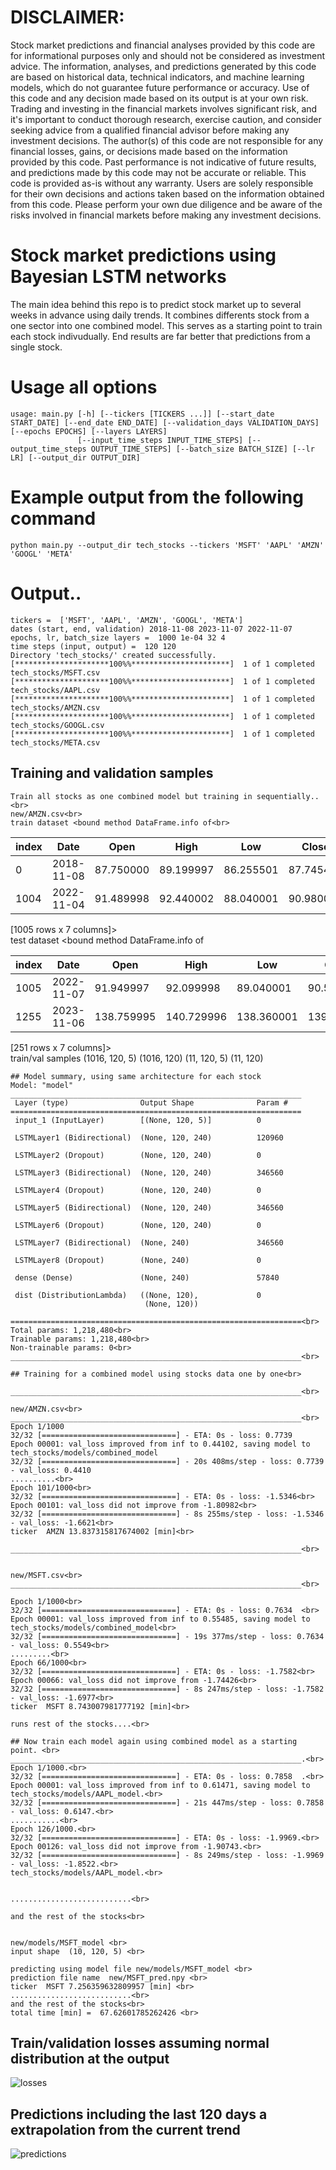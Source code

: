 # DISCLAIMER: 
Stock market predictions and financial analyses provided by this code are for informational purposes only and should not be considered as investment advice. The information, analyses, and predictions generated by this code are based on historical data, technical indicators, and machine learning models, which do not guarantee future performance or accuracy. Use of this code and any decision made based on its output is at your own risk. Trading and investing in the financial markets involves significant risk, and it's important to conduct thorough research, exercise caution, and consider seeking advice from a qualified financial advisor before making any investment decisions. The author(s) of this code are not responsible for any financial losses, gains, or decisions made based on the information provided by this code. Past performance is not indicative of future results, and predictions made by this code may not be accurate or reliable. This code is provided as-is without any warranty. Users are solely responsible for their own decisions and actions taken based on the information obtained from this code. Please perform your own due diligence and be aware of the risks involved in financial markets before making any investment decisions.


# Stock market predictions using Bayesian LSTM networks

The main idea behind this repo is to predict stock market up to several weeks in advance using daily trends. It combines differents stock from a one sector into one combined model. This serves as a starting point to train each stock indivudually. End results are far better that predictions from a single stock.

# Usage all options

```command
usage: main.py [-h] [--tickers [TICKERS ...]] [--start_date START_DATE] [--end_date END_DATE] [--validation_days VALIDATION_DAYS] [--epochs EPOCHS] [--layers LAYERS]
               [--input_time_steps INPUT_TIME_STEPS] [--output_time_steps OUTPUT_TIME_STEPS] [--batch_size BATCH_SIZE] [--lr LR] [--output_dir OUTPUT_DIR]
```

# Example output from the following command
```command
python main.py --output_dir tech_stocks --tickers 'MSFT' 'AAPL' 'AMZN' 'GOOGL' 'META'
```

# Output..
```command
tickers =  ['MSFT', 'AAPL', 'AMZN', 'GOOGL', 'META']
dates (start, end, validation) 2018-11-08 2023-11-07 2022-11-07
epochs, lr, batch_size layers =  1000 1e-04 32 4
time steps (input, output) =  120 120
Directory 'tech_stocks/' created successfully. 
[*********************100%%**********************]  1 of 1 completed
tech_stocks/MSFT.csv
[*********************100%%**********************]  1 of 1 completed
tech_stocks/AAPL.csv
[*********************100%%**********************]  1 of 1 completed
tech_stocks/AMZN.csv
[*********************100%%**********************]  1 of 1 completed
tech_stocks/GOOGL.csv
[*********************100%%**********************]  1 of 1 completed
tech_stocks/META.csv
```


## Training and validation samples
```command
Train all stocks as one combined model but training in sequentially..<br>
new/AMZN.csv<br>
train dataset <bound method DataFrame.info of<br>
```

| index |Date   |     Open    |    High     |    Low     |  Close  | Adj Close |     Volume|
| -------- | -------- | -------- | -------- | -------- | -------- | -------- | -------- |
|0     |2018-11-08|   87.750000   |89.199997   |86.255501   |87.745499   |87.745499  |130698000|
|1004  |2022-11-04|   91.489998   |92.440002   |88.040001   |90.980003   |90.980003  |129101300|

[1005 rows x 7 columns]><br>
test dataset <bound method DataFrame.info of<br>

| index |Date   |     Open    |    High     |    Low     |  Close  | Adj Close |     Volume|
| -------- | -------- | -------- | -------- | -------- | -------- | -------- | -------- |
| 1005 |  2022-11-07 |  91.949997 |   92.099998 |  89.040001 |   90.529999 |   90.529999 |   77495700 |
| 1255 |  2023-11-06 |  138.759995|  140.729996 | 138.360001 | 139.740005 | 139.740005 |  44928800 |

[251 rows x 7 columns]><br>
train/val samples  (1016, 120, 5) (1016, 120) (11, 120, 5) (11, 120)<br>

```command
## Model summary, using same architecture for each stock
Model: "model"
_________________________________________________________________
 Layer (type)                Output Shape              Param #   
=================================================================
 input_1 (InputLayer)        [(None, 120, 5)]          0         
                                                                 
 LSTMLayer1 (Bidirectional)  (None, 120, 240)          120960    
                                                                 
 LSTMLayer2 (Dropout)        (None, 120, 240)          0         
                                                                 
 LSTMLayer3 (Bidirectional)  (None, 120, 240)          346560    
                                                                 
 LSTMLayer4 (Dropout)        (None, 120, 240)          0         
                                                                 
 LSTMLayer5 (Bidirectional)  (None, 120, 240)          346560    
                                                                 
 LSTMLayer6 (Dropout)        (None, 120, 240)          0         
                                                                 
 LSTMLayer7 (Bidirectional)  (None, 240)               346560    
                                                                 
 LSTMLayer8 (Dropout)        (None, 240)               0         
                                                                 
 dense (Dense)               (None, 240)               57840     
                                                                 
 dist (DistributionLambda)   ((None, 120),             0         
                              (None, 120))                       
                                                                 
=================================================================<br>
Total params: 1,218,480<br>
Trainable params: 1,218,480<br>
Non-trainable params: 0<br>
_________________________________________________________________<br>

## Training for a combined model using stocks data one by one<br>

_________________________________________________________________<br>

new/AMZN.csv<br>
_________________________________________________________________<br>
Epoch 1/1000
32/32 [==============================] - ETA: 0s - loss: 0.7739  
Epoch 00001: val_loss improved from inf to 0.44102, saving model to tech_stocks/models/combined_model
32/32 [==============================] - 20s 408ms/step - loss: 0.7739 - val_loss: 0.4410
..........<br>
Epoch 101/1000<br>
32/32 [==============================] - ETA: 0s - loss: -1.5346<br>
Epoch 00101: val_loss did not improve from -1.80982<br>
32/32 [==============================] - 8s 255ms/step - loss: -1.5346 - val_loss: -1.6621<br>
ticker  AMZN 13.837315817674002 [min]<br>

_________________________________________________________________<br>


new/MSFT.csv<br>
_________________________________________________________________<br>

Epoch 1/1000<br>
32/32 [==============================] - ETA: 0s - loss: 0.7634  <br>
Epoch 00001: val_loss improved from inf to 0.55485, saving model to tech_stocks/models/combined_model<br>
32/32 [==============================] - 19s 377ms/step - loss: 0.7634 - val_loss: 0.5549<br>
.........<br>
Epoch 66/1000<br>
32/32 [==============================] - ETA: 0s - loss: -1.7582<br>
Epoch 00066: val_loss did not improve from -1.74426<br>
32/32 [==============================] - 8s 247ms/step - loss: -1.7582 - val_loss: -1.6977<br>
ticker  MSFT 8.743007981777192 [min]<br>

runs rest of the stocks....<br>

## Now train each model again using combined model as a starting point. <br>
_________________________________________________________________.<br>
Epoch 1/1000.<br>
32/32 [==============================] - ETA: 0s - loss: 0.7858  .<br>
Epoch 00001: val_loss improved from inf to 0.61471, saving model to tech_stocks/models/AAPL_model.<br>
32/32 [==============================] - 21s 447ms/step - loss: 0.7858 - val_loss: 0.6147.<br>
...........<br>
Epoch 126/1000.<br>
32/32 [==============================] - ETA: 0s - loss: -1.9969.<br>
Epoch 00126: val_loss did not improve from -1.90743.<br>
32/32 [==============================] - 8s 249ms/step - loss: -1.9969 - val_loss: -1.8522.<br>
tech_stocks/models/AAPL_model.<br>


...........................<br>

and the rest of the stocks<br>


new/models/MSFT_model <br>
input shape  (10, 120, 5) <br>

predicting using model file new/models/MSFT_model <br>
prediction file name  new/MSFT_pred.npy <br>
ticker  MSFT 7.256359632809957 [min] <br>
...........................<br>
and the rest of the stocks<br>
total time [min] =  67.62601785262426 <br>
```

## Train/validation losses assuming normal distribution at the output

![losses](loss.jpg)


## Predictions including the last 120 days a extrapolation from the current trend <br>

![predictions](pred.jpg)
